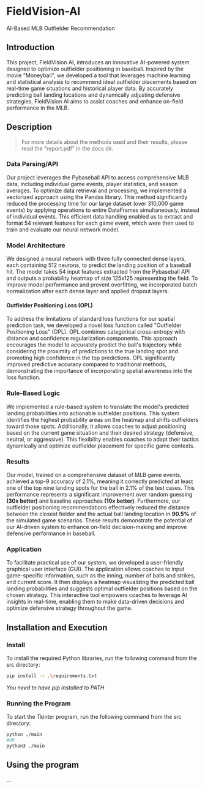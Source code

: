 # FieldVision-AI
AI-Based MLB Outfielder Recommendation

## Introduction

This project, FieldVision AI, introduces an innovative AI-powered system designed to optimize outfielder positioning in baseball. Inspired by the movie "Moneyball", we developed a tool that leverages machine learning and statistical analysis to recommend ideal outfielder placements based on real-time game situations and historical player data. By accurately predicting ball landing locations and dynamically adjusting defensive strategies, FieldVision AI aims to assist coaches and enhance on-field performance in the MLB.

## Description
> For more details about the methods used and their results, please read the "report.pdf" in the docs dir.

### Data Parsing/API

Our project leverages the Pybaseball API to access comprehensive MLB data, including individual game events, player statistics, and season averages. To optimize data retrieval and processing, we implemented a vectorized approach using the Pandas library. This method significantly reduced the processing time for our large dataset (over 310,000 game events) by applying operations to entire DataFrames simultaneously, instead of individual events. This efficient data handling enabled us to extract and format 54 relevant features for each game event, which were then used to train and evaluate our neural network model.

### Model Architecture

We designed a neural network with three fully connected dense layers, each containing 512 neurons, to predict the landing position of a baseball hit. The model takes 54 input features extracted from the Pybaseball API and outputs a probability heatmap of size 125x125 representing the field. To improve model performance and prevent overfitting, we incorporated batch normalization after each dense layer and applied dropout layers.

#### Outfielder Positioning Loss (OPL)

To address the limitations of standard loss functions for our spatial prediction task, we developed a novel loss function called "Outfielder Positioning Loss" (OPL). OPL combines categorical cross-entropy with distance and confidence regularization components. This approach encourages the model to accurately predict the ball's trajectory while considering the proximity of predictions to the true landing spot and promoting high confidence in the top predictions. OPL significantly improved predictive accuracy compared to traditional methods, demonstrating the importance of incorporating spatial awareness into the loss function.

### Rule-Based Logic

We implemented a rule-based system to translate the model's predicted landing probabilities into actionable outfielder positions. This system identifies the highest probability areas on the heatmap and shifts outfielders toward those spots. Additionally, it allows coaches to adjust positioning based on the current game situation and their desired strategy (defensive, neutral, or aggressive). This flexibility enables coaches to adapt their tactics dynamically and optimize outfielder placement for specific game contexts.

### Results

Our model, trained on a comprehensive dataset of MLB game events, achieved a top-9 accuracy of 2.1%, meaning it correctly predicted at least one of the top nine landing spots for the ball in 2.1% of the test cases. This performance represents a significant improvement over random guessing **(30x better)** and baseline approaches **(10x better)**. Furthermore, our outfielder positioning recommendations effectively reduced the distance between the closest fielder and the actual ball landing location in **90.5%** of the simulated game scenarios. These results demonstrate the potential of our AI-driven system to enhance on-field decision-making and improve defensive performance in baseball.

### Application

To facilitate practical use of our system, we developed a user-friendly graphical user interface (GUI). The application allows coaches to input game-specific information, such as the inning, number of balls and strikes, and current score. It then displays a heatmap visualizing the predicted ball landing probabilities and suggests optimal outfielder positions based on the chosen strategy. This interactive tool empowers coaches to leverage AI insights in real-time, enabling them to make data-driven decisions and optimize defensive strategy throughout the game.

## Installation and Execution
### Install
To install the required Python libraries, run the following command from the src directory:
```bash
pip install -r .\requirements.txt
```
*You need to have pip installed to PATH*

### Running the Program
To start the Tkinter program, run the following command from the src directory:
```bash
python ./main
#OR
python3 ./main
```

## Using the program
...
